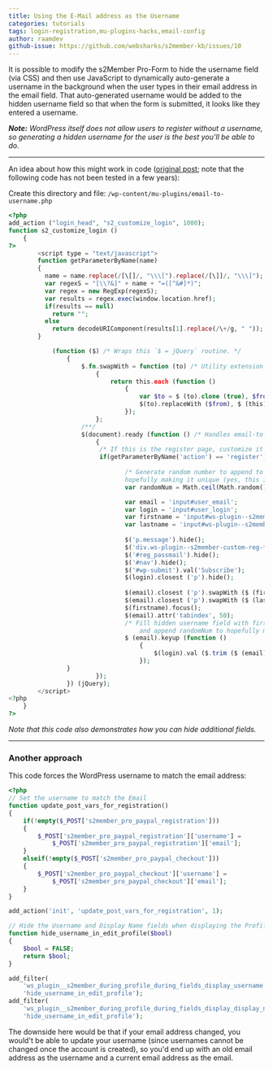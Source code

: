 ```yaml
---
title: Using the E-Mail address as the Username
categories: tutorials
tags: login-registration,mu-plugins-hacks,email-config
author: raamdev
github-issue: https://github.com/websharks/s2member-kb/issues/10
---
```


It is possible to modify the s2Member Pro-Form to hide the username field (via CSS) and then use JavaScript to dynamically auto-generate a username in the background when the user types in their email address in the email field. That auto-generated username would be added to the hidden username field so that when the form is submitted, it looks like they entered a username.

_**Note:** WordPress itself does not allow users to register without a username, so generating a hidden username for the user is the best you'll be able to do._

---

An idea about how this might work in code ([original post](http://www.primothemes.com/forums/viewtopic.php?f=4&t=15672&p=49082#p49082); note that the following code has not been tested in a few years):

Create this directory and file:
`/wp-content/mu-plugins/email-to-username.php`

```php
<?php
add_action ("login_head", "s2_customize_login", 1000);
function s2_customize_login ()
    {
?>
        <script type = "text/javascript">
        function getParameterByName(name)
        {
          name = name.replace(/[\[]/, "\\\[").replace(/[\]]/, "\\\]");
          var regexS = "[\\?&]" + name + "=([^&#]*)";
          var regex = new RegExp(regexS);
          var results = regex.exec(window.location.href);
          if(results == null)
            return "";
          else
            return decodeURIComponent(results[1].replace(/\+/g, " "));
        }

            (function ($) /* Wraps this `$ = jQuery` routine. */
                {
                    $.fn.swapWith = function (to) /* Utility extension for jQuery. */
                        {
                            return this.each (function ()
                                {
                                    var $to = $ (to).clone (true), $from = $ (this).clone (true);
                                    $(to).replaceWith ($from), $ (this).replaceWith ($to);
                                });
                        };
                    /**/
                    $(document).ready (function () /* Handles email-to-username on keyup. */
                        {    
                         /* If this is the register page, customize it */
                         if(getParameterByName('action') == 'register'){
    
                                /* Generate random number to append to username, 
                                hopefully making it unique (yes, this isn't perfect!) */
                                var randomNum = Math.ceil(Math.random()*999);

                                var email = 'input#user_email';
                                var login = 'input#user_login';
                                var firstname = 'input#ws-plugin--s2member-custom-reg-field-first-name';
                                var lastname = 'input#ws-plugin--s2member-custom-reg-field-last-name';
    
                                $('p.message').hide();
                                $('div.ws-plugin--s2member-custom-reg-field-divider-section').hide();
                                $('#reg_passmail').hide();
                                $('#nav').hide();
                                $('#wp-submit').val('Subscribe');
                                $(login).closest ('p').hide();
                                
                                $(email).closest ('p').swapWith ($ (firstname).closest ('p'));
                                $(email).closest ('p').swapWith ($ (lastname).closest ('p'));
                                $(firstname).focus();
                                $(email).attr('tabindex', 50);
                                /* Fill hidden username field with first part of email address
                                    and append randomNum to hopefully make it unique. */
                                $ (email).keyup (function ()
                                    {
                                        $(login).val ($.trim ($ (email).val ().split (/@/)[0].replace (/[^\w]/gi, '')) + randomNum.toString());
                                    });                                
                }
                        });
                }) (jQuery);
        </script>
<?php
    }
?>
```

_Note that this code also demonstrates how you can hide additional fields._

---

### Another approach

This code forces the WordPress username to match the email address:

```php
<?php
// Set the username to match the Email
function update_post_vars_for_registration()
{
	if(!empty($_POST['s2member_pro_paypal_registration']))
	{
		$_POST['s2member_pro_paypal_registration']['username'] =
			$_POST['s2member_pro_paypal_registration']['email'];
	}
	elseif(!empty($_POST['s2member_pro_paypal_checkout']))
	{
		$_POST['s2member_pro_paypal_checkout']['username'] =
			$_POST['s2member_pro_paypal_checkout']['email'];
	}
}

add_action('init', 'update_post_vars_for_registration', 1);

// Hide the Username and Display Name fields when displaying the Profile
function hide_username_in_edit_profile($bool)
{
	$bool = FALSE;
	return $bool;
}

add_filter(
	'ws_plugin__s2member_during_profile_during_fields_display_username',
	'hide_username_in_edit_profile');
add_filter(
	'ws_plugin__s2member_during_profile_during_fields_display_display_name',
	'hide_username_in_edit_profile');
```

The downside here would be that if your email address changed, you would't be able to update your username (since usernames cannot be changed once the account is created), so you'd end up with an old email address as the username and a current email address as the email.